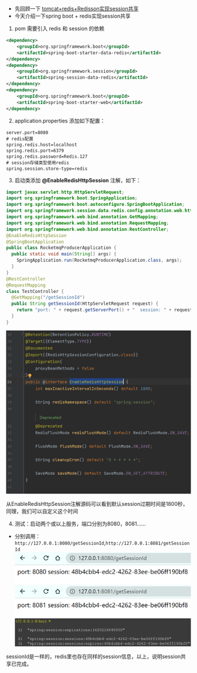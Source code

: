 - 先回顾一下 [tomcat+redis+Redisson实现session共享](/Linux/tomcat+redis+Redisson实现session共享/README.md)
- 今天介绍一下spring boot + redis实现session共享
1.  pom 需要引入 redis 和 session 的依赖
```xml
<dependency>
    <groupId>org.springframework.boot</groupId>
    <artifactId>spring-boot-starter-data-redis</artifactId>
</dependency>
<dependency>
    <groupId>org.springframework.session</groupId>
    <artifactId>spring-session-data-redis</artifactId>
</dependency>
<dependency>
    <groupId>org.springframework.boot</groupId>
    <artifactId>spring-boot-starter-web</artifactId>
</dependency>
```
2.  application.properties 添加如下配置：
```properties
server.port=8080
# redis配置
spring.redis.host=localhost
spring.redis.port=6379
spring.redis.password=Redis.127
# session存储类型使用redis
spring.session.store-type=redis
```
3.  启动类添加 **@EnableRedisHttpSession** 注解，如下：
```java
import javax.servlet.http.HttpServletRequest;
import org.springframework.boot.SpringApplication;
import org.springframework.boot.autoconfigure.SpringBootApplication;
import org.springframework.session.data.redis.config.annotation.web.http.EnableRedisHttpSession;
import org.springframework.web.bind.annotation.GetMapping;
import org.springframework.web.bind.annotation.RequestMapping;
import org.springframework.web.bind.annotation.RestController;
@EnableRedisHttpSession
@SpringBootApplication
public class RocketmqProducerApplication {
  public static void main(String[] args) {
    SpringApplication.run(RocketmqProducerApplication.class, args);
  }
}
@RestController
@RequestMapping
class TestController {
  @GetMapping("/getSessionId")
  public String getSessionId(HttpServletRequest request) {
    return "port: " + request.getServerPort() + "  session: " + request.getSession().getId();
  }
}
```
![](imgs/EnableRedisHttpSession.png)

从EnableRedisHttpSession注解源码可以看到默认session过期时间是1800秒，同理，我们可以自定义这个时间

4.  测试：启动两个或以上服务，端口分别为8080，8081……
- 分别调用：`http://127.0.0.1:8080/getSessionId`,`http://127.0.0.1:8081/getSessionId`
![8080](imgs/8080.png)
![8081](imgs/8081.png)
![](imgs/redis-keys.png) 
  
sessionId是一样的，redis里也存在同样的session信息，以上，说明session共享已完成。
